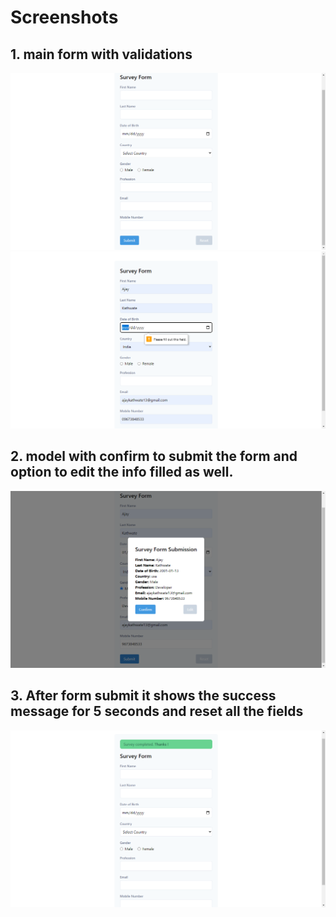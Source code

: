 # Screenshots
## 1. main form with validations
![Alt text](image.png)
![Alt text](image-3.png)

## 2. model with confirm to submit the form and option to edit the info filled as well.
![Alt text](image-1.png)

## 3. After form submit it shows the success message for 5 seconds and reset all the fields
![Alt text](image-2.png)
